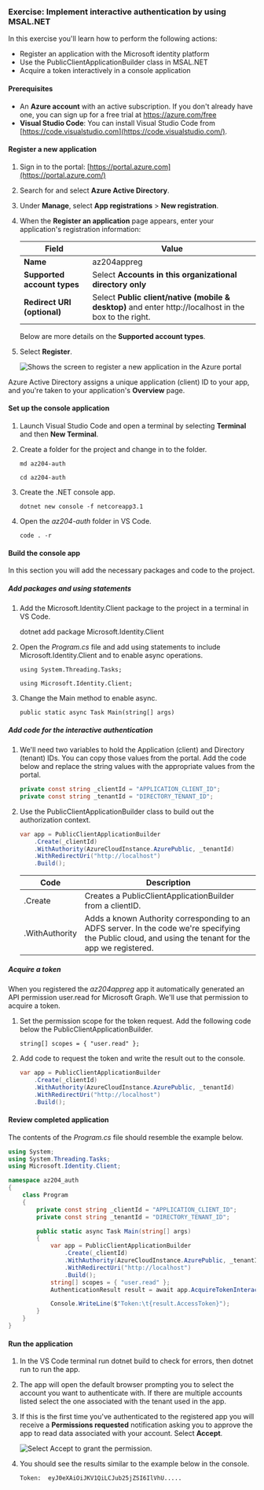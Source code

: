 ### Exercise: Implement interactive authentication by using MSAL.NET

In this exercise you'll learn how to perform the following actions:

- Register an application with the Microsoft identity platform
- Use the PublicClientApplicationBuilder class in MSAL.NET
- Acquire a token interactively in a console application

#### Prerequisites

- An **Azure account** with an active subscription. If you don't already have one, you can sign up for a free trial at https://azure.com/free
- **Visual Studio Code**: You can install Visual Studio Code from [https://code.visualstudio.com](https://code.visualstudio.com/).

#### Register a new application

1. Sign in to the portal: [https://portal.azure.com](https://portal.azure.com/)

2. Search for and select **Azure Active Directory**.

3. Under **Manage**, select **App registrations** > **New registration**.

4. When the **Register an application** page appears, enter your application's registration information:

   | Field                       | Value                                                        |
   | --------------------------- | ------------------------------------------------------------ |
   | **Name**                    | az204appreg                                                  |
   | **Supported account types** | Select **Accounts in this organizational directory only**    |
   | **Redirect URI (optional)** | Select **Public client/native (mobile & desktop)** and enter http://localhost in the box to the right. |

   Below are more details on the **Supported account types**.

5. Select **Register**.

   ![Shows the screen to register a new application in the Azure portal](../Images/06-01.png)

Azure Active Directory assigns a unique application (client) ID to your app, and you're taken to your application's **Overview** page.

#### Set up the console application

1. Launch Visual Studio Code and open a terminal by selecting **Terminal** and then **New Terminal**.

2. Create a folder for the project and change in to the folder.

   ```
   md az204-auth 
   
   cd az204-auth
   ```

   

3. Create the .NET console app.

   ```
   dotnet new console -f netcoreapp3.1
   ```

   

4. Open the *az204-auth* folder in VS Code.

   ```
   code . -r

#### Build the console app

In this section you will add the necessary packages and code to the project.

##### Add packages and using statements

1. Add the Microsoft.Identity.Client package to the project in a terminal in VS Code.

   dotnet add package Microsoft.Identity.Client

2. Open the *Program.cs* file and add using statements to include Microsoft.Identity.Client and to enable async operations.

   ```
   using System.Threading.Tasks; 
   
   using Microsoft.Identity.Client;
   ```

   

3. Change the Main method to enable async.

   `public static async Task Main(string[] args)`

##### Add code for the interactive authentication

1. We'll need two variables to hold the Application (client) and Directory (tenant) IDs. You can copy those values from the portal. Add the code below and replace the string values with the appropriate values from the portal.

   ```c#
   private const string _clientId = "APPLICATION_CLIENT_ID";
   private const string _tenantId = "DIRECTORY_TENANT_ID";
   ```

   

2. Use the PublicClientApplicationBuilder class to build out the authorization context.

   ```c#
   var app = PublicClientApplicationBuilder
       .Create(_clientId)
       .WithAuthority(AzureCloudInstance.AzurePublic, _tenantId)
       .WithRedirectUri("http://localhost")
       .Build();
   ```

   

   | Code           | Description                                                  |
   | -------------- | ------------------------------------------------------------ |
   | .Create        | Creates a PublicClientApplicationBuilder from a clientID.    |
   | .WithAuthority | Adds a known Authority corresponding to an ADFS server. In the code we're specifying the Public cloud, and using the tenant for the app we registered. |

##### Acquire a token

When you registered the *az204appreg* app it automatically generated an API permission user.read for Microsoft Graph. We'll use that permission to acquire a token.

1. Set the permission scope for the token request. Add the following code below the PublicClientApplicationBuilder.

   `string[] scopes = { "user.read" };`

2. Add code to request the token and write the result out to the console.

   ```c#
   var app = PublicClientApplicationBuilder
       .Create(_clientId)
       .WithAuthority(AzureCloudInstance.AzurePublic, _tenantId)
       .WithRedirectUri("http://localhost")
       .Build();
   ```

   

#### Review completed application

The contents of the *Program.cs* file should resemble the example below.

```c#
using System;
using System.Threading.Tasks;
using Microsoft.Identity.Client;

namespace az204_auth
{
    class Program
    {
        private const string _clientId = "APPLICATION_CLIENT_ID";
        private const string _tenantId = "DIRECTORY_TENANT_ID";

        public static async Task Main(string[] args)
        {
            var app = PublicClientApplicationBuilder
                .Create(_clientId)
                .WithAuthority(AzureCloudInstance.AzurePublic, _tenantId)
                .WithRedirectUri("http://localhost")
                .Build();
            string[] scopes = { "user.read" };
            AuthenticationResult result = await app.AcquireTokenInteractive(scopes).ExecuteAsync();

            Console.WriteLine($"Token:\t{result.AccessToken}");
        }
    }
}
```

#### Run the application

1. In the VS Code terminal run dotnet build to check for errors, then dotnet run to run the app.

2. The app will open the default browser prompting you to select the account you want to authenticate with. If there are multiple accounts listed select the one associated with the tenant used in the app.

3. If this is the first time you've authenticated to the registered app you will receive a **Permissions requested** notification asking you to approve the app to read data associated with your account. Select **Accept**.

   ![Select **Accept** to grant the permission.](../Images/06-02.png)

4. You should see the results similar to the example below in the console.

   ```
   Token:  eyJ0eXAiOiJKV1QiLCJub25jZSI6IlVhU.....
   ```

   